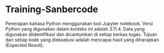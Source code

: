 # Training-Sanbercode
Penerapan bahasa Python menggunakan tool Jupyter notebook.
Versi Python yang digunakan dalam konteks ini adalah 3.11.4.
Data yang digunakan diidentifikasi dan dicantumkan di setiap berkas tugas.
Tujuan dari setiap kode yang dieksekusi adalah mencapai hasil yang diharapkan (Expected Result).
